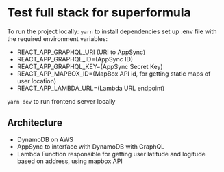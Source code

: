 # Test full stack for superformula
To run the project locally:
`yarn` to install dependencies
set up .env file with the required environment variables:
- REACT_APP_GRAPHQL_URI (URI to AppSync)
- REACT_APP_GRAPHQL_ID=(AppSync ID)
- REACT_APP_GRAPHQL_KEY=(AppSync Secret Key)
- REACT_APP_MAPBOX_ID=(MapBox API id, for getting static maps of user location)
- REACT_APP_LAMBDA_URL=(Lambda URL endpoint)

`yarn dev` to run frontend server locally


## Architecture
- DynamoDB on AWS
- AppSync to interface with DynamoDB with GraphQL
- Lambda Function responsible for getting user latitude and logitude based on address, using mapbox API
